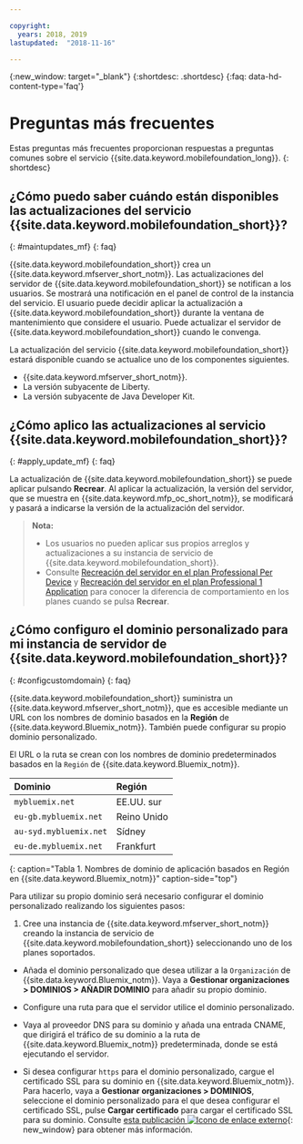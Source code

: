 ```yaml
---

copyright:
  years: 2018, 2019
lastupdated:  "2018-11-16"

---
```


{:new_window: target="_blank"}
{:shortdesc: .shortdesc}
{:faq: data-hd-content-type='faq'}

# Preguntas más frecuentes

Estas preguntas más frecuentes proporcionan respuestas a preguntas comunes sobre el servicio {{site.data.keyword.mobilefoundation_long}}.
{: shortdesc}

## ¿Cómo puedo saber cuándo están disponibles las actualizaciones del servicio {{site.data.keyword.mobilefoundation_short}}?
{: #maintupdates_mf}
{: faq}

{{site.data.keyword.mobilefoundation_short}} crea un {{site.data.keyword.mfserver_short_notm}}. Las actualizaciones del servidor de {{site.data.keyword.mobilefoundation_short}} se notifican a los usuarios. Se mostrará una notificación en el panel de control de la instancia del servicio. El usuario puede decidir aplicar la actualización a {{site.data.keyword.mobilefoundation_short}} durante la ventana de mantenimiento que considere el usuario. Puede actualizar el servidor de {{site.data.keyword.mobilefoundation_short}} cuando le convenga.

La actualización del servicio {{site.data.keyword.mobilefoundation_short}} estará disponible cuando se actualice uno de los componentes siguientes.

* {{site.data.keyword.mfserver_short_notm}}.
* La versión subyacente de Liberty.
* La versión subyacente de Java Developer Kit.

## ¿Cómo aplico las actualizaciones al servicio {{site.data.keyword.mobilefoundation_short}}?
{: #apply_update_mf}
{: faq}

La actualización de {{site.data.keyword.mobilefoundation_short}} se puede aplicar pulsando **Recrear**.
Al aplicar la actualización, la versión del servidor, que se muestra en {{site.data.keyword.mfp_oc_short_notm}}, se modificará y pasará a indicarse la versión de la actualización del servidor.

> **Nota:**
>  * Los usuarios no pueden aplicar sus propios arreglos y actualizaciones a su instancia de servicio de {{site.data.keyword.mobilefoundation_short}}.
>  * Consulte [Recreación del servidor en el plan Professional Per Device](/docs/services/mobilefoundation?topic=mobilefoundation-c_using_mfs_p5#recreate_mobilefoundation_p5) y [Recreación del servidor en el plan Professional 1 Application](/docs/services/mobilefoundation?topic=mobilefoundation-c_using_mfs_p2#recreate_mobilefoundation_p2) para conocer la diferencia de comportamiento en los planes cuando se pulsa **Recrear**.
>

## ¿Cómo configuro el dominio personalizado para mi instancia de servidor de {{site.data.keyword.mobilefoundation_short}}?
{: #configcustomdomain}
{: faq}

{{site.data.keyword.mobilefoundation_short}} suministra un {{site.data.keyword.mfserver_short_notm}}, que es accesible mediante un URL con los nombres de dominio basados en la **Región** de {{site.data.keyword.Bluemix_notm}}. También puede configurar su propio dominio personalizado.

El URL o la ruta se crean con los nombres de dominio predeterminados basados en la `Región` de {{site.data.keyword.Bluemix_notm}}.

  |Dominio |  Región  |    
  |:----- | :----- |    
  |`mybluemix.net` | EE.UU. sur |    
  |`eu-gb.mybluemix.net` | Reino Unido  |
  |`au-syd.mybluemix.net` | Sídney  |   
  |`eu-de.mybluemix.net` | Frankfurt |   
  {: caption="Tabla 1. Nombres de dominio de aplicación basados en Región en {{site.data.keyword.Bluemix_notm}}" caption-side="top"}

Para utilizar su propio dominio será necesario configurar el dominio personalizado realizando los siguientes pasos:

1.	Cree una instancia de {{site.data.keyword.mfserver_short_notm}} creando la instancia de servicio de {{site.data.keyword.mobilefoundation_short}} seleccionando uno de los planes soportados.

+ Añada el dominio personalizado que desea utilizar a la `Organización` de {{site.data.keyword.Bluemix_notm}}. Vaya a **Gestionar organizaciones > DOMINIOS > AÑADIR DOMINIO** para añadir su propio dominio.

+ Configure una ruta para que el servidor utilice el dominio personalizado.

+ Vaya al proveedor DNS para su dominio y añada una entrada CNAME, que dirigirá el tráfico de su dominio a la ruta de {{site.data.keyword.Bluemix_notm}} predeterminada, donde se está ejecutando el servidor.

+ Si desea configurar `https` para el dominio personalizado, cargue el certificado SSL para su dominio en {{site.data.keyword.Bluemix_notm}}. Para hacerlo, vaya a **Gestionar organizaciones > DOMINIOS**, seleccione el dominio personalizado para el que desea configurar el certificado SSL, pulse **Cargar certificado** para cargar el certificado SSL para su dominio. Consulte [esta publicación ![Icono de enlace externo](../../icons/launch-glyph.svg "Icono de enlace externo")](https://developer.ibm.com/bluemix/2014/09/28/ssl-certificates-bluemix-custom-domains/){: new_window} para obtener más información.
